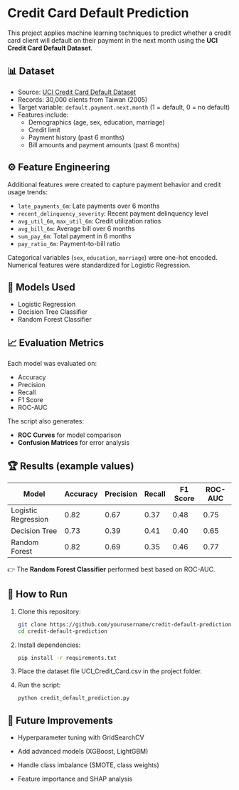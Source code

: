 # Credit Card Default Prediction

This project applies machine learning techniques to predict whether a credit card client will default on their payment in the next month using the **UCI Credit Card Default Dataset**.

## 📊 Dataset
- Source: [UCI Credit Card Default Dataset](https://archive.ics.uci.edu/ml/datasets/default+of+credit+card+clients)  
- Records: 30,000 clients from Taiwan (2005)  
- Target variable: `default.payment.next.month` (1 = default, 0 = no default)  
- Features include:  
  - Demographics (age, sex, education, marriage)  
  - Credit limit  
  - Payment history (past 6 months)  
  - Bill amounts and payment amounts (past 6 months)  

## ⚙️ Feature Engineering
Additional features were created to capture payment behavior and credit usage trends:
- `late_payments_6m`: Late payments over 6 months  
- `recent_delinquency_severity`: Recent payment delinquency level  
- `avg_util_6m`, `max_util_6m`: Credit utilization ratios  
- `avg_bill_6m`: Average bill over 6 months  
- `sum_pay_6m`: Total payment in 6 months  
- `pay_ratio_6m`: Payment-to-bill ratio  

Categorical variables (`sex`, `education`, `marriage`) were one-hot encoded.  
Numerical features were standardized for Logistic Regression.  

## 🤖 Models Used
- Logistic Regression  
- Decision Tree Classifier  
- Random Forest Classifier  

## 📈 Evaluation Metrics
Each model was evaluated on:  
- Accuracy  
- Precision  
- Recall  
- F1 Score  
- ROC-AUC  

The script also generates:  
- **ROC Curves** for model comparison  
- **Confusion Matrices** for error analysis  

## 🏆 Results (example values)
| Model              | Accuracy | Precision | Recall | F1 Score | ROC-AUC |
|--------------------|----------|-----------|--------|----------|---------|
| Logistic Regression| 0.82     | 0.67      | 0.37   | 0.48     | 0.75    |
| Decision Tree      | 0.73     | 0.39      | 0.41   | 0.40     | 0.65    |
| Random Forest      | 0.82     | 0.69      | 0.35   | 0.46     | 0.77    |

👉 The **Random Forest Classifier** performed best based on ROC-AUC.  

## 🚀 How to Run
1. Clone this repository:
   ```bash
   git clone https://github.com/yourusername/credit-default-prediction.git
   cd credit-default-prediction

2. Install dependencies:
   ```bash
   pip install -r requirements.txt

3. Place the dataset file UCI_Credit_Card.csv in the project folder.

4. Run the script:
   ```bash
   python credit_default_prediction.py

## 🔮 Future Improvements

- Hyperparameter tuning with GridSearchCV

- Add advanced models (XGBoost, LightGBM)

- Handle class imbalance (SMOTE, class weights)

- Feature importance and SHAP analysis
